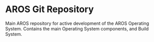 # AROS Git Repository

Main AROS repository for active development of the AROS Operating System.
Contains the main Operating System components, and Build System.
